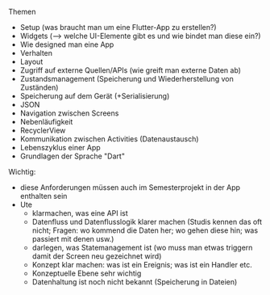 
Themen
- Setup (was braucht man um eine Flutter-App zu erstellen?)
- Widgets (--> welche UI-Elemente gibt es und wie bindet man diese ein?)
- Wie designed man eine App
- Verhalten 
- Layout
- Zugriff auf externe Quellen/APIs (wie greift man externe Daten ab)
- Zustandsmanagement (Speicherung und Wiederherstellung von Zuständen)
- Speicherung auf dem Gerät (+Serialisierung)
- JSON
- Navigation zwischen Screens
- Nebenläufigkeit
- RecyclerView
- Kommunikation zwischen Activities (Datenaustausch)
- Lebenszyklus einer App
- Grundlagen der Sprache "Dart"


Wichtig:
- diese Anforderungen müssen auch im Semesterprojekt in der App enthalten sein
- Ute
	- klarmachen, was eine API ist
	- Datenfluss und Datenflusslogik klarer machen (Studis kennen das oft nicht; Fragen: wo kommend die Daten her; wo gehen diese hin; was passiert mit denen usw.)
	- darlegen, was Statemanagement ist (wo muss man etwas triggern damit der Screen neu gezeichnet wird)
	- Konzept klar machen: was ist ein Ereignis; was ist ein Handler etc.
	- Konzeptuelle Ebene sehr wichtig
	- Datenhaltung ist noch nicht bekannt (Speicherung in Dateien)


